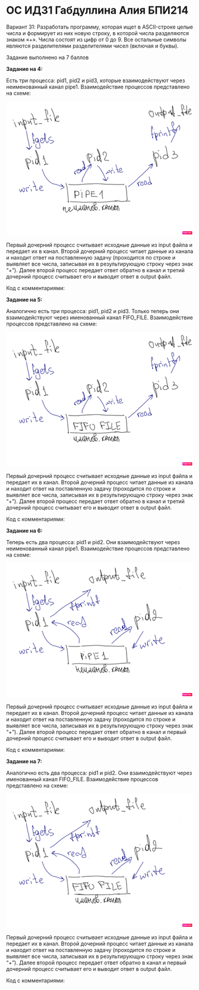 # ОС ИДЗ1 Габдуллина Алия БПИ214

Вариант 31: Разработать программу, которая ищет в ASCII-строке целые числа и формирует из них новую строку, в которой числа разделяются знаком «+». Числа состоят из цифр от 0 до 9. Все остальные символы являются разделителями разделителями чисел (включая и буквы).

Задание выполнено на 7 баллов

**Задание на 4:**

Есть три процесса: pid1, pid2 и pid3, которые взаимодействуют через неименованный канал pipe1. Взаимодействие процессов представлено на схеме: 

![alt text](pictures/OS4.png)


Первый дочерний процесс считывает исходные данные из input файла и передает их в канал. Второй дочерний процесс читает данные из канала и находит ответ на поставленную задачу (проходится по строке и выявляет все числа, записывая их в результирующую строку через знак “+”). Далее второй процесс передает ответ обратно в канал и третий дочерний процесс считывает его и выводит ответ в output файл. 

Код с комментариями:

**Задание на 5:**

Аналогично есть три процесса: pid1, pid2 и pid3. Только теперь они взаимодействуют через именованный канал FIFO_FILE. Взаимодействие процессов представлено на схеме: 

![alt text](pictures/OS5.png)

Первый дочерний процесс считывает исходные данные из input файла и передает их в канал. Второй дочерний процесс читает данные из канала и находит ответ на поставленную задачу (проходится по строке и выявляет все числа, записывая их в результирующую строку через знак “+”). Далее второй процесс передает ответ обратно в канал и третий дочерний процесс считывает его и выводит ответ в output файл. 

Код с комментариями:


**Задание на 6:**

Теперь есть два процесса: pid1 и pid2. Они взаимодействуют через неименованный канал pipe1. Взаимодействие процессов представлено на схеме: 

![alt text](pictures/OS6.png)

Первый дочерний процесс считывает исходные данные из input файла и передает их в канал. Второй дочерний процесс читает данные из канала и находит ответ на поставленную задачу (проходится по строке и выявляет все числа, записывая их в результирующую строку через знак “+”). Далее второй процесс передает ответ обратно в канал и первый дочерний процесс считывает его и выводит ответ в output файл. 

Код с комментариями:


**Задание на 7:**

Аналогично есть два процесса: pid1 и pid2. Они взаимодействуют через именованный канал FIFO_FILE. Взаимодействие процессов представлено на схеме: 

![alt text](pictures/OS7.png)

Первый дочерний процесс считывает исходные данные из input файла и передает их в канал. Второй дочерний процесс читает данные из канала и находит ответ на поставленную задачу (проходится по строке и выявляет все числа, записывая их в результирующую строку через знак “+”). Далее второй процесс передает ответ обратно в канал и первый дочерний процесс считывает его и выводит ответ в output файл. 

Код с комментариями:
